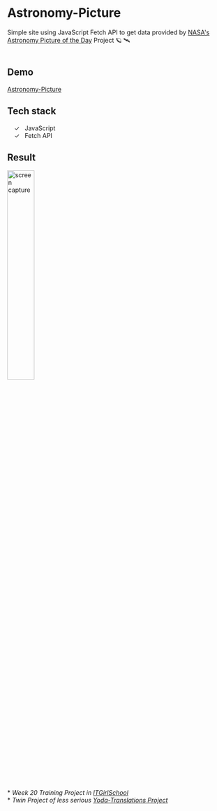 # Astronomy-Picture
Simple site using JavaScript Fetch API to get data provided by [NASA's Astronomy Picture of the Day] Project :ringed_planet: 🛰️
<br><br>

## Demo
[Astronomy-Picture]

## Tech stack 

&nbsp;&nbsp;&nbsp;&nbsp;&check;&nbsp;&nbsp; JavaScript<br>
&nbsp;&nbsp;&nbsp;&nbsp;&check;&nbsp;&nbsp; Fetch API<br>

## Result
<img width="35%" alt="screen capture" src="../main/assets/img/captureweb.jpeg">


<br><br> 
\* _Week 20 Training Project in [ITGirlSchool]_ 
<br>
\* _Twin Project of less serious [Yoda-Translations Project]_ 
  

   [ITGirlSchool]: <https://itgirlschool.com/en>
   [Astronomy-Picture]: <https://alenagm.github.io/Astronomy-Picture/>
   [Yoda-Translations Project]:<https://github.com/AlenaGM/Yoda-Translations>
   [NASA's Astronomy Picture of the Day]:<https://apod.nasa.gov/apod/>
